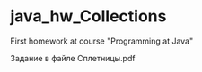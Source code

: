 # java_hw_Collections
First homework at course "Programming at Java"

Задание в файле Сплетницы.pdf
